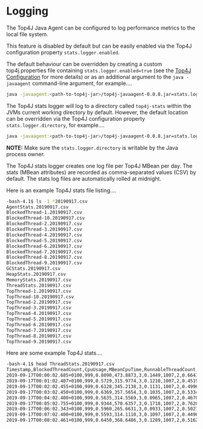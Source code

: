 Logging
=======
The Top4J Java Agent can be configured to log performance metrics to the local file system.

This feature is disabled by default but can be easily enabled via the Top4J configuration property `stats.logger.enabled`.

The default behaviour can be overridden by creating a custom top4j.properties file containing `stats.logger.enabled=true` (see the [Top4J Configuration](/CONFIGURATION.md) for more details) or as an additional argument to the `java -javaagent` command-line argument, for example....

```bash
java -javaagent:<path-to-top4j-jar>/top4j-javaagent-0.0.8.jar=stats.logger.enabled=true <java-class-name>
```

The Top4J stats logger will log to a directory called `top4j-stats` within the JVMs current working directory by default. However, the default location can be overridden via the Top4J configuration property `stats.logger.directory`, for example....

```bash
java -javaagent:<path-to-top4j-jar>/top4j-javaagent-0.0.8.jar=stats.logger.enabled=true,stats.logger.directory=/var/log/top4j-stats <java-class-name>
```

**NOTE:** Make sure the `stats.logger.directory` is writable by the Java process owner.

The Top4J stats logger creates one log file per Top4J MBean per day. The stats (MBean attributes) are recorded as comma-separated values (CSV) by default. The stats log files are automatically rolled at midnight.

Here is an example Top4J stats file listing....

```bash
-bash-4.1$ ls -1 *20190917.csv
AgentStats.20190917.csv
BlockedThread-1.20190917.csv
BlockedThread-10.20190917.csv
BlockedThread-2.20190917.csv
BlockedThread-3.20190917.csv
BlockedThread-4.20190917.csv
BlockedThread-5.20190917.csv
BlockedThread-6.20190917.csv
BlockedThread-7.20190917.csv
BlockedThread-8.20190917.csv
BlockedThread-9.20190917.csv
GCStats.20190917.csv
HeapStats.20190917.csv
MemoryStats.20190917.csv
ThreadStats.20190917.csv
TopThread-1.20190917.csv
TopThread-10.20190917.csv
TopThread-2.20190917.csv
TopThread-3.20190917.csv
TopThread-4.20190917.csv
TopThread-5.20190917.csv
TopThread-6.20190917.csv
TopThread-7.20190917.csv
TopThread-8.20190917.csv
TopThread-9.20190917.csv
```

Here are some example Top4J stats....

```bash
-bash-4.1$ head ThreadStats.20190917.csv
Timestamp,BlockedThreadCount,CpuUsage,MBeanCpuTime,RunnableThreadCount,SysCpuUsage,ThreadCount,TimedWaitingThreadCount,UserCpuUsage,WaitingThreadCount
2019-09-17T00:00:02.685+0100,999,0.8090,473.8873,3,0.1449,1007,2,0.6641,3
2019-09-17T00:01:02.407+0100,999,0.5729,315.9774,3,0.1210,1007,2,0.4519,3
2019-09-17T00:02:02.455+0100,999,0.6128,345.2138,3,0.1131,1007,2,0.4996,3
2019-09-17T00:03:02.450+0100,999,0.6369,357.5654,3,0.1035,1007,2,0.5334,3
2019-09-17T00:04:02.400+0100,999,0.5635,314.5569,3,0.0965,1007,2,0.4670,3
2019-09-17T00:05:02.755+0100,999,0.9344,570.6357,3,0.1718,1007,2,0.7626,3
2019-09-17T00:06:02.343+0100,999,0.5960,265.6631,3,0.0933,1007,2,0.5027,3
2019-09-17T00:07:02.400+0100,999,0.5593,314.1110,3,0.1097,1007,2,0.4496,3
2019-09-17T00:08:02.461+0100,999,0.6450,368.6486,3,0.1289,1007,2,0.5162,3
```


